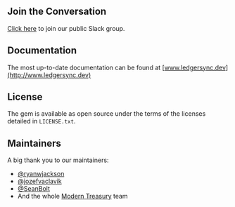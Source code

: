 ## Join the Conversation

[Click here](https://join.slack.com/t/ledger-sync/shared_invite/zt-e5nbl8qc-eOA~5k7bg3p16_l3J7OS~Q) to join our public Slack group.

## Documentation

The most up-to-date documentation can be found at [www.ledgersync.dev](http://www.ledgersync.dev)

## License

The gem is available as open source under the terms of the licenses detailed in `LICENSE.txt`.

## Maintainers

A big thank you to our maintainers:

- [@ryanwjackson](https://github.com/ryanwjackson)
- [@jozefvaclavik](https://github.com/jozefvaclavik)
- [@SeanBolt](https://github.com/SeanBolt)
- And the whole [Modern Treasury](https://www.moderntreasury.com) team
